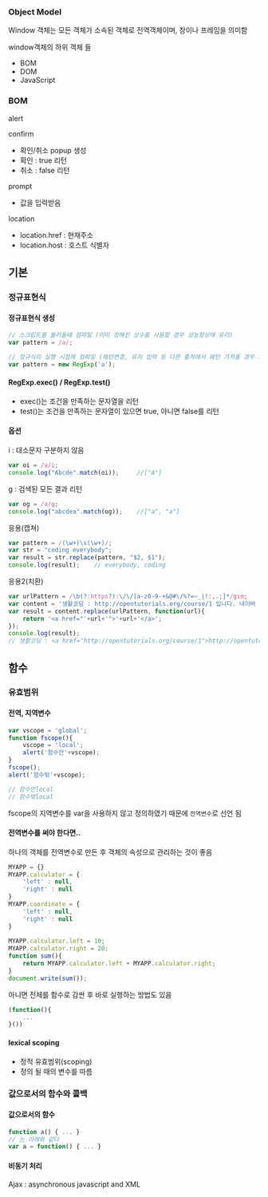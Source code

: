 ### Object Model
Window 객체는 모든 객체가 소속된 객체로 전역객체이며, 창이나 프레임을 의미함

window객체의 하위 객체 들
- BOM
- DOM
- JavaScript


### BOM
alert

confirm
- 확인/취소 popup 생성
- 확인 : true 리턴
- 취소 : false 리턴

prompt
- 값을 입력받음

location
- location.href : 현재주소
- location.host : 호스트 식별자



























## 기본

### 정규표현식
#### 정규표현식 생성
```javascript
// 스크립트를 불러올때 컴파일 (이미 정해진 상수를 사용할 경우 성능향상에 유리)
var pattern = /a/;

// 정규식의 실행 시점에 컴파일 (패턴변경, 유저 입력 등 다른 출처에서 패턴 가져올 경우 사용)
var pattern = new RegExp('a');
```

#### RegExp.exec() / RegExp.test()
- exec()는 조건을 만족하는 문자열을 리턴
- test()는 조건을 만족하는 문자열이 있으면 true, 아니면 false를 리턴

#### 옵션
i : 대소문자 구분하지 않음
```javascript
var oi = /a/i;
console.log("Abcde".match(oi));     //["A"]
```

g : 검색된 모든 결과 리턴
```javascript
var og = /a/g;
console.log("abcdea".match(og));    //["a", "a"]
```

응용(캡쳐)
```javascript
var pattern = /(\w+)\s(\w+)/;
var str = "coding everybody";
var result = str.replace(pattern, "$2, $1");
console.log(result);    // everybody, coding
```

응용2(치환)
```javascript
var urlPattern = /\b(?:https?):\/\/[a-z0-9-+&@#\/%?=~_|!:,.;]*/gim;
var content = '생활코딩 : http://opentutorials.org/course/1 입니다. 네이버 : http://naver.com 입니다. ';
var result = content.replace(urlPattern, function(url){
    return '<a href="'+url+'">'+url+'</a>';
});
console.log(result);
// 생활코딩 : <a href="http://opentutorials.org/course/1">http://opentutorials.org/course/1</a> 입니다. 네이버 : <a href="http://naver.com">http://naver.com</a> 입니다. 
```


## 함수
### 유효범위

#### 전역, 지역변수
```javascript
var vscope = 'global';
function fscope(){
    vscope = 'local';
    alert('함수안'+vscope);
}
fscope();
alert('함수밖'+vscope);

// 함수안local
// 함수밖local
```
fscope의 지역변수를 var을 사용하지 않고 정의하였기 때문에 <code>전역변수</code>로 선언 됨

#### 전역변수를 써야 한다면..
하나의 객체를 전역변수로 만든 후 객체의 속성으로 관리하는 것이 좋음
```javascript
MYAPP = {}
MYAPP.calculator = {
    'left' : null,
    'right' : null
}
MYAPP.coordinate = {
    'left' : null,
    'right' : null
}
 
MYAPP.calculator.left = 10;
MYAPP.calculator.right = 20;
function sum(){
    return MYAPP.calculator.left + MYAPP.calculator.right;
}
document.write(sum());

```

아니면 전체를 함수로 감싼 후 바로 실행하는 방법도 있음
```javascript
(function(){
    ...
}())
```

#### lexical scoping
- 정적 유효범위(scoping)
- 정의 될 때의 변수를 따름


### 값으로서의 함수와 콜백
#### 값으로서의 함수
```javascript
function a() { ... }
// 는 아래와 같다
var a = function() { ... }
```


#### 비동기 처리
Ajax : asynchronous javascript and XML
